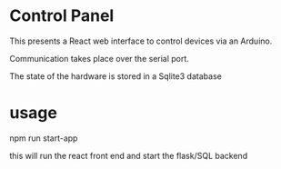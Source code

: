 # Control Panel

This presents a React web interface to control devices via an Arduino.

Communication takes place over the serial port.

The state of the hardware is stored in a Sqlite3 database


# usage
npm run start-app

this will run the react front end and start the flask/SQL backend